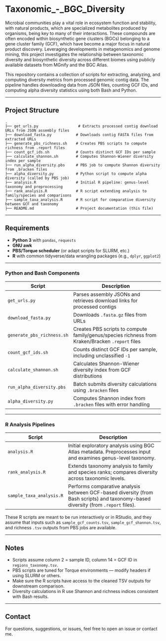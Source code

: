 # Taxonomic_-_BGC_Diversity
Microbial communities play a vital role in ecosystem function and stability, with natural products, which are specialized metabolites produced by organisms, being key to many of their interactions. These compounds are often encoded within biosynthetic gene clusters (BGCs) belonging to a gene cluster family (GCF), which have become a major focus in natural product discovery. Leveraging developments in metagenomics and genome mining, this project investigates the relationship between taxonomic diversity and biosynthetic diversity across different biomes using publicly available datasets from MGnify and the BGC Atlas.

This repository contains a collection of scripts for extracting, analyzing, and computing diversity metrics from processed genomic contig data. The pipeline handles downloading data from JSON files, counting GCF IDs, and computing alpha diversity statistics using both Bash and Python.

---

## Project Structure

```text
.
├── get_urls.py                  # Extracts processed contig download URLs from JSON assembly files
├── download_fasta.py           # Downloads contig FASTA files from extracted URLs
├── generate_pbs_richness.sh    # Creates PBS scripts to compute richness from .report files
├── count_gcf_ids.sh            # Counts distinct GCF IDs per sample
├── calculate_shannon.sh        # Computes Shannon-Wiener diversity index per sample
├── run_alpha_diversity.pbs     # PBS job to compute Shannon diversity from .bracken files
├── alpha_diversity.py          # Python script to compute alpha diversity (called by PBS job)
├── analysis.R                  # Initial R pipeline: genus-level taxonomy and preprocessing
├── rank_analysis.R             # R script extending analysis to family/species and comparisons
├── sample_taxa_analysis.R      # R script for comparative diversity between GCF and taxonomy
├── README.md                   # Project documentation (this file)
```

---

## Requirements

- **Python 3** with `pandas`, `requests`
- **GNU awk**
- **PBS/Torque scheduler** (or adapt scripts for SLURM, etc.)
- **R** with common tidyverse/data wrangling packages (e.g., `dplyr`, `ggplot2`)

---

### Python and Bash Components

| Script                     | Description                                                                                      |
| -------------------------- | ------------------------------------------------------------------------------------------------ |
| `get_urls.py`              | Parses assembly JSONs and retrieves download links for processed contigs                         |
| `download_fasta.py`        | Downloads `.fasta.gz` files from URLs                                                            |
| `generate_pbs_richness.sh` | Creates PBS scripts to compute family/genus/species richness from Kraken/Bracken `.report` files |
| `count_gcf_ids.sh`         | Counts distinct GCF IDs per sample, including unclassified `-1`                                  |
| `calculate_shannon.sh`     | Calculates Shannon-Wiener diversity index from GCF distributions                                 |
| `run_alpha_diversity.pbs`  | Batch submits diversity calculations using `.bracken` files                                      |
| `alpha_diversity.py`       | Computes Shannon index from `.bracken` files with error handling                                 |

---

### R Analysis Pipelines

| Script                   | Description                                                                                                                        |
| ------------------------ | ---------------------------------------------------------------------------------------------------------------------------------- |
| `analysis.R`             | Initial exploratory analysis using BGC Atlas metadata. Preprocesses input and examines genus-level taxonomy.                       |
| `rank_analysis.R`        | Extends taxonomy analysis to family and species ranks; compares diversity across taxonomic levels.                                 |
| `sample_taxa_analysis.R` | Performs comparative analysis between GCF-based diversity (from Bash scripts) and taxonomy-based diversity (from `.report` files). |

These R scripts are meant to be run interactively or in RStudio, and they assume that inputs such as `sample_gcf_counts.tsv`, `sample_gcf_shannon.tsv`, and richness `.tsv` outputs from PBS jobs are available.

---

## Notes

- Scripts assume column 2 = sample ID, column 14 = GCF ID in `regions_taxonomy.tsv`.
- PBS scripts are tuned for Torque environments — modify headers if using SLURM or others.
- Make sure the R scripts have access to the cleaned TSV outputs for downstream comparison.
- Diversity calculations in R use Shannon and richness indices consistent with Bash results.

---

## Contact

For questions, suggestions, or issues, feel free to open an issue or contact me.
